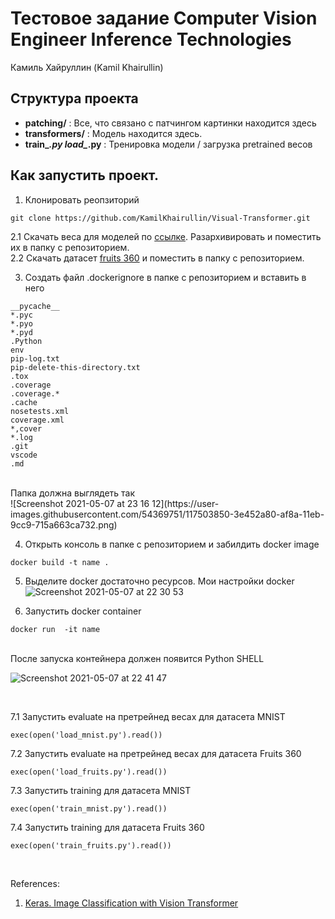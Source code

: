 # Тестовое задание Computer Vision Engineer Inference Technologies
Камиль Хайруллин (Kamil Khairullin)

## Структура проекта
- **patching/** : Все, что связано с патчингом картинки находится здесь
- **transformers/** : Модель находится здесь.
- **train_*.py load_*.py** : Тренировка модели / загрузка pretrained весов
## Как запустить проект.

1. Клонировать реопзиторий 
```
git clone https://github.com/KamilKhairullin/Visual-Transformer.git
```
2.1 Скачать веса для моделей по [ссылке](https://drive.google.com/file/d/1buYfAOxozvR_zi-Yyn-KmPhgzMJumuUl/view?usp=sharing). Разархивировать и поместить их в папку с репозиторием. <br/>
2.2 Скачать датасет [fruits 360](https://www.kaggle.com/moltean/fruits) и поместить в папку с репозиторием.

3. Создать файл .dockerignore в папке с репозиторием и вставить в него
```
__pycache__
*.pyc
*.pyo
*.pyd
.Python
env
pip-log.txt
pip-delete-this-directory.txt
.tox
.coverage
.coverage.*
.cache
nosetests.xml
coverage.xml
*,cover
*.log
.git
vscode
.md
```
 <br/>
Папка должна выглядеть так <br/>
![Screenshot 2021-05-07 at 23 16 12](https://user-images.githubusercontent.com/54369751/117503850-3e452a80-af8a-11eb-9cc9-715a663ca732.png)
 <br/>
 
4. Открыть консоль в папке с репозиторием и забилдить docker image
```
docker build -t name .
```

5. Выделите docker достаточно ресурсов. Мои настройки docker
![Screenshot 2021-05-07 at 22 30 53](https://user-images.githubusercontent.com/54369751/117499423-e3a8d000-af83-11eb-9ce3-b8275bda68da.png)

6. Запустить docker container
```
docker run  -it name
```
<br/>
После запуска контейнера должен появится Python SHELL <br/>

![Screenshot 2021-05-07 at 22 41 47](https://user-images.githubusercontent.com/54369751/117500513-6bdba500-af85-11eb-9def-0b2aceb99b7f.png)

<br/>

7.1 Запустить evaluate на претрейнед весах для датасета MNIST
```
exec(open('load_mnist.py').read())
```
7.2 Запустить evaluate на претрейнед весах для датасета Fruits 360
```
exec(open('load_fruits.py').read())
```
7.3 Запустить training для датасета MNIST
```
exec(open('train_mnist.py').read())
```
7.4 Запустить training для датасета Fruits 360
```
exec(open('train_fruits.py').read())
```
<br/>


References:

1. [Keras. Image Classification with Vision Transformer](https://keras.io/examples/vision/image_classification_with_vision_transformer/)
